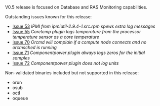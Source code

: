 V0.5 release is focused on Database and RAS Monitoring capabilities.

Outstanding issues known for this release:
* [Issue 53](https://github.com/open-mpi/orcm/issues/53) _IPMI from ipmiutil-2.9.4-1.src.rpm spews extra log messages_
* [Issue 55](https://github.com/open-mpi/orcm/issues/55) _Coretemp plugin logs temperature from the processor temperature sensor as a core temperature_
* [Issue 70](https://github.com/open-mpi/orcm/issues/70) _Orcmd will complain if a compute node connects and no orcmsched is running_
* [Issue 71](https://github.com/open-mpi/orcm/issues/71) _Componentpower plugin always logs zeros for the initial samples_
* [Issue 72](https://github.com/open-mpi/orcm/issues/72) _Componentpower plugin does not log units_

Non-validated binaries included but not supported in this release:
* orun
* osub
* octl
* oqueue